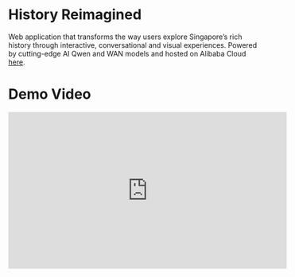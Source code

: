 # History Reimagined

Web application that transforms the way users explore Singapore’s rich history through interactive, conversational and visual experiences. Powered by cutting-edge AI Qwen and WAN models and hosted on Alibaba Cloud [here](http://8.222.211.185/).

# Demo Video

<iframe width="560" height="315" src="https://www.youtube.com/embed/07mP4S9KJxQ?si=08fTPMDejvVTeO9h" title="YouTube video player" frameborder="0" allow="accelerometer; autoplay; clipboard-write; encrypted-media; gyroscope; picture-in-picture; web-share" referrerpolicy="strict-origin-when-cross-origin" allowfullscreen></iframe>
